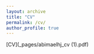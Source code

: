 ```yaml
---
layout: archive
title: "CV"
permalink: /cv/
author_profile: true
---
```


[CV](_pages/abimaelhj_cv (1).pdf)

